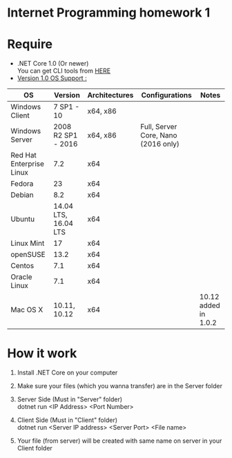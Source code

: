 # Internet Programming homework 1
# Require
* .NET Core 1.0 (Or newer)  
You can get CLI tools from [HERE](https://www.microsoft.com/net/core)
* [Version 1.0 OS Support :](https://github.com/dotnet/core/blob/master/roadmap.md)

OS|Version|Architectures|Configurations|Notes
------------------------------|-------------------------------|----------|----------|---------|
Windows Client                | 7 SP1 - 10                    | x64, x86 | |
Windows Server                | 2008 R2 SP1 - 2016            | x64, x86 | Full, Server Core, Nano (2016 only) |
Red Hat Enterprise Linux      | 7.2                           | x64      | |
Fedora                        | 23                            | x64      | |
Debian                        | 8.2                           | x64      | |
Ubuntu                        | 14.04 LTS, 16.04 LTS          | x64      | |
Linux Mint                    | 17                            | x64      | |
openSUSE                      | 13.2                          | x64      | |
Centos                        | 7.1                           | x64      | |
Oracle Linux                  | 7.1                           | x64      | |
Mac OS X                       | 10.11, 10.12            | x64      | | 10.12 added in 1.0.2

# How it work
1. Install .NET Core on your computer

2. Make sure your files (which you wanna transfer) are in the Server folder

3. Server Side (Must in "Server" folder)   
    dotnet run \<IP Address\> \<Port Number\>

4. Client Side (Must in "Client" folder)  
    dotnet run \<Server IP address\> \<Server Port\> \<File name\>

5. Your file (from server) will be created with same name on server in your Client folder